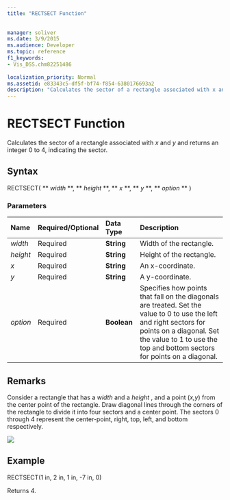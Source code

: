 ```yaml
---
title: "RECTSECT Function"
 
 
manager: soliver
ms.date: 3/9/2015
ms.audience: Developer
ms.topic: reference
f1_keywords:
- Vis_DSS.chm82251486
 
localization_priority: Normal
ms.assetid: e83343c5-df5f-bf74-f854-6380176693a2
description: "Calculates the sector of a rectangle associated with x and y and returns an integer 0 to 4, indicating the sector."
---
```


# RECTSECT Function

Calculates the sector of a rectangle associated with  *x*  and  *y*  and returns an integer 0 to 4, indicating the sector. 
  
## Syntax

RECTSECT( ** *width* **, ** *height* **, ** *x* **, ** *y* **, ** *option* ** ) 
  
### Parameters

|**Name**|**Required/Optional**|**Data Type**|**Description**|
|:-----|:-----|:-----|:-----|
| _width_ <br/> |Required  <br/> |**String** <br/> |Width of the rectangle.  <br/> |
| _height_ <br/> |Required  <br/> |**String** <br/> |Height of the rectangle.  <br/> |
| _x_ <br/> |Required  <br/> |**String** <br/> |An x-coordinate.  <br/> |
| _y_ <br/> |Required  <br/> |**String** <br/> |A y-coordinate.  <br/> |
| _option_ <br/> |Required  <br/> |**Boolean** <br/> |Specifies how points that fall on the diagonals are treated. Set the value to 0 to use the left and right sectors for points on a diagonal. Set the value to 1 to use the top and bottom sectors for points on a diagonal.  <br/> |
   
## Remarks

Consider a rectangle that has a  *width*  and a  *height*  , and a point (*x,y*) from the center point of the rectangle. Draw diagonal lines through the corners of the rectangle to divide it into four sectors and a center point. The sectors 0 through 4 represent the center-point, right, top, left, and bottom respectively. 
  
![](media/ShpSheetRef_CA_03_ZA07645862.gif)
  
## Example

RECTSECT(1 in, 2 in, 1 in, -7 in, 0) 
  
Returns 4. 
  

